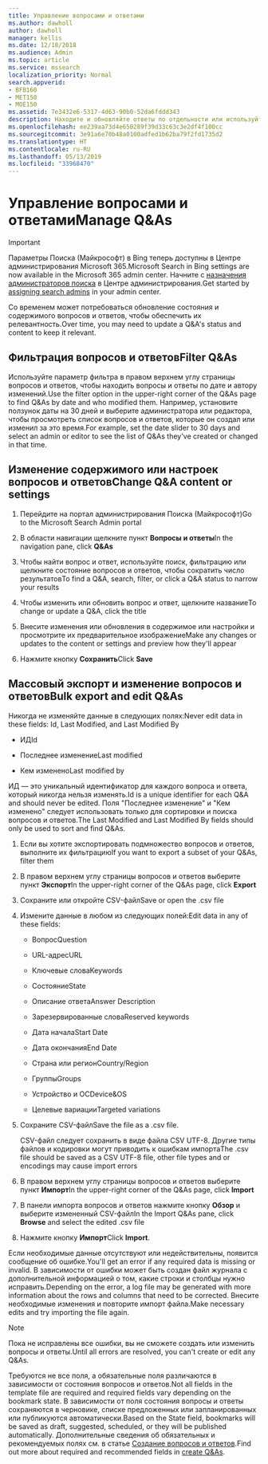 ```yaml
---
title: Управление вопросами и ответами
ms.author: dawholl
author: dawholl
manager: kellis
ms.date: 12/18/2018
ms.audience: Admin
ms.topic: article
ms.service: mssearch
localization_priority: Normal
search.appverid:
- BFB160
- MET150
- MOE150
ms.assetid: 7e3432e6-5317-4d63-90b0-52da6fddd343
description: Находите и обновляйте ответы по отдельности или используйте имеющиеся инструменты Поиска (Майкрософт), чтобы изменить их все одновременно
ms.openlocfilehash: ee239aa73d4e650289f39d33c63c3e2df4f100cc
ms.sourcegitcommit: 3e91a6e70b48a0100adfed1b62ba79f2fd1735d2
ms.translationtype: HT
ms.contentlocale: ru-RU
ms.lasthandoff: 05/13/2019
ms.locfileid: "33968470"
---
```

# <a name="manage-qas"></a><span data-ttu-id="2bbda-103">Управление вопросами и ответами</span><span class="sxs-lookup"><span data-stu-id="2bbda-103">Manage Q&As</span></span>

> [!IMPORTANT]
> <span data-ttu-id="2bbda-104">Параметры Поиска (Майкрософт) в Bing теперь доступны в Центре администрирования Microsoft 365.</span><span class="sxs-lookup"><span data-stu-id="2bbda-104">Microsoft Search in Bing settings are now available in the Microsoft 365 admin center.</span></span> <span data-ttu-id="2bbda-105">Начните с [назначения администраторов поиска](https://docs.microsoft.com/ru-RU/microsoftsearch/setup-microsoft-search#step-2-assign-search-admin-and-search-editor) в Центре администрирования.</span><span class="sxs-lookup"><span data-stu-id="2bbda-105">Get started by [assigning search admins](https://docs.microsoft.com/en-us/microsoftsearch/setup-microsoft-search#step-2-assign-search-admin-and-search-editor) in your admin center.</span></span>
    
<span data-ttu-id="2bbda-106">Со временем может потребоваться обновление состояния и содержимого вопросов и ответов, чтобы обеспечить их релевантность.</span><span class="sxs-lookup"><span data-stu-id="2bbda-106">Over time, you may need to update a Q&A's status and content to keep it relevant.</span></span>
  
## <a name="filter-qas"></a><span data-ttu-id="2bbda-107">Фильтрация вопросов и ответов</span><span class="sxs-lookup"><span data-stu-id="2bbda-107">Filter Q&As</span></span>

<span data-ttu-id="2bbda-108">Используйте параметр фильтра в правом верхнем углу страницы вопросов и ответов, чтобы находить вопросы и ответы по дате и автору изменений.</span><span class="sxs-lookup"><span data-stu-id="2bbda-108">Use the filter option in the upper-right corner of the Q&As page to find Q&As by date and who modified them.</span></span> <span data-ttu-id="2bbda-109">Например, установите ползунок даты на 30 дней и выберите администратора или редактора, чтобы просмотреть список вопросов и ответов, которые он создал или изменил за это время.</span><span class="sxs-lookup"><span data-stu-id="2bbda-109">For example, set the date slider to 30 days and select an admin or editor to see the list of Q&As they've created or changed in that time.</span></span>
  
## <a name="change-qa-content-or-settings"></a><span data-ttu-id="2bbda-110">Изменение содержимого или настроек вопросов и ответов</span><span class="sxs-lookup"><span data-stu-id="2bbda-110">Change Q&A content or settings</span></span>

1. <span data-ttu-id="2bbda-111">Перейдите на портал администрирования Поиска (Майкрософт)</span><span class="sxs-lookup"><span data-stu-id="2bbda-111">Go to the Microsoft Search Admin portal</span></span>
    
2. <span data-ttu-id="2bbda-112">В области навигации щелкните пункт **Вопросы и ответы**</span><span class="sxs-lookup"><span data-stu-id="2bbda-112">In the navigation pane, click **Q&As**</span></span>
    
3. <span data-ttu-id="2bbda-113">Чтобы найти вопрос и ответ, используйте поиск, фильтрацию или щелкните состояние вопросов и ответов, чтобы сократить число результатов</span><span class="sxs-lookup"><span data-stu-id="2bbda-113">To find a Q&A, search, filter, or click a Q&A status to narrow your results</span></span>
    
4. <span data-ttu-id="2bbda-114">Чтобы изменить или обновить вопрос и ответ, щелкните название</span><span class="sxs-lookup"><span data-stu-id="2bbda-114">To change or update a Q&A, click the title</span></span>
    
5. <span data-ttu-id="2bbda-115">Внесите изменения или обновления в содержимое или настройки и просмотрите их предварительное изображение</span><span class="sxs-lookup"><span data-stu-id="2bbda-115">Make any changes or updates to the content or settings and preview how they'll appear</span></span>
    
6. <span data-ttu-id="2bbda-116">Нажмите кнопку **Сохранить**</span><span class="sxs-lookup"><span data-stu-id="2bbda-116">Click **Save**</span></span>
    
## <a name="bulk-export-and-edit-qas"></a><span data-ttu-id="2bbda-117">Массовый экспорт и изменение вопросов и ответов</span><span class="sxs-lookup"><span data-stu-id="2bbda-117">Bulk export and edit Q&As</span></span>

<span data-ttu-id="2bbda-118">Никогда не изменяйте данные в следующих полях:</span><span class="sxs-lookup"><span data-stu-id="2bbda-118">Never edit data in these fields: Id, Last Modified, and Last Modified By</span></span>
  
- <span data-ttu-id="2bbda-119">ИД</span><span class="sxs-lookup"><span data-stu-id="2bbda-119">Id</span></span>
    
- <span data-ttu-id="2bbda-120">Последнее изменение</span><span class="sxs-lookup"><span data-stu-id="2bbda-120">Last modified</span></span>
    
- <span data-ttu-id="2bbda-121">Кем изменено</span><span class="sxs-lookup"><span data-stu-id="2bbda-121">Last modified by</span></span>
    
<span data-ttu-id="2bbda-122">ИД — это уникальный идентификатор для каждого вопроса и ответа, который никогда нельзя изменять.</span><span class="sxs-lookup"><span data-stu-id="2bbda-122">Id is a unique identifier for each Q&A and should never be edited.</span></span> <span data-ttu-id="2bbda-123">Поля "Последнее изменение" и "Кем изменено" следует использовать только для сортировки и поиска вопросов и ответов.</span><span class="sxs-lookup"><span data-stu-id="2bbda-123">The Last Modified and Last Modified By fields should only be used to sort and find Q&As.</span></span>
  
1. <span data-ttu-id="2bbda-124">Если вы хотите экспортировать подмножество вопросов и ответов, выполните их фильтрацию</span><span class="sxs-lookup"><span data-stu-id="2bbda-124">If you want to export a subset of your Q&As, filter them</span></span>
    
2. <span data-ttu-id="2bbda-125">В правом верхнем углу страницы вопросов и ответов выберите пункт **Экспорт**</span><span class="sxs-lookup"><span data-stu-id="2bbda-125">In the upper-right corner of the Q&As page, click **Export**</span></span>
    
3. <span data-ttu-id="2bbda-126">Сохраните или откройте CSV-файл</span><span class="sxs-lookup"><span data-stu-id="2bbda-126">Save or open the .csv file</span></span>
    
4. <span data-ttu-id="2bbda-127">Измените данные в любом из следующих полей:</span><span class="sxs-lookup"><span data-stu-id="2bbda-127">Edit data in any of these fields:</span></span>
    
   - <span data-ttu-id="2bbda-128">Вопрос</span><span class="sxs-lookup"><span data-stu-id="2bbda-128">Question</span></span>
    
   - <span data-ttu-id="2bbda-129">URL-адрес</span><span class="sxs-lookup"><span data-stu-id="2bbda-129">URL</span></span>
      
   - <span data-ttu-id="2bbda-130">Ключевые слова</span><span class="sxs-lookup"><span data-stu-id="2bbda-130">Keywords</span></span>
    
   - <span data-ttu-id="2bbda-131">Состояние</span><span class="sxs-lookup"><span data-stu-id="2bbda-131">State</span></span>
    
   - <span data-ttu-id="2bbda-132">Описание ответа</span><span class="sxs-lookup"><span data-stu-id="2bbda-132">Answer Description</span></span>
    
   - <span data-ttu-id="2bbda-133">Зарезервированные слова</span><span class="sxs-lookup"><span data-stu-id="2bbda-133">Reserved keywords</span></span>
    
   - <span data-ttu-id="2bbda-134">Дата начала</span><span class="sxs-lookup"><span data-stu-id="2bbda-134">Start Date</span></span>
    
   - <span data-ttu-id="2bbda-135">Дата окончания</span><span class="sxs-lookup"><span data-stu-id="2bbda-135">End Date</span></span>
    
   - <span data-ttu-id="2bbda-136">Страна или регион</span><span class="sxs-lookup"><span data-stu-id="2bbda-136">Country/Region</span></span>
    
   - <span data-ttu-id="2bbda-137">Группы</span><span class="sxs-lookup"><span data-stu-id="2bbda-137">Groups</span></span>
    
   - <span data-ttu-id="2bbda-138">Устройство и ОС</span><span class="sxs-lookup"><span data-stu-id="2bbda-138">Device&amp;OS</span></span>
    
   - <span data-ttu-id="2bbda-139">Целевые вариации</span><span class="sxs-lookup"><span data-stu-id="2bbda-139">Targeted variations</span></span>
    
5. <span data-ttu-id="2bbda-140">Сохраните CSV-файл</span><span class="sxs-lookup"><span data-stu-id="2bbda-140">Save the file as a .csv file.</span></span>

    <span data-ttu-id="2bbda-141">CSV-файл следует сохранить в виде файла CSV UTF-8. Другие типы файлов и кодировки могут приводить к ошибкам импорта</span><span class="sxs-lookup"><span data-stu-id="2bbda-141">The .csv file should be saved as a CSV UTF-8 file, other file types and or encodings may cause import errors</span></span>
    
6. <span data-ttu-id="2bbda-142">В правом верхнем углу страницы вопросов и ответов выберите пункт **Импорт**</span><span class="sxs-lookup"><span data-stu-id="2bbda-142">In the upper-right corner of the Q&As page, click **Import**</span></span>
    
7. <span data-ttu-id="2bbda-143">В панели импорта вопросов и ответов нажмите кнопку **Обзор** и выберите измененный CSV-файл</span><span class="sxs-lookup"><span data-stu-id="2bbda-143">In the Import Q&As pane, click **Browse** and select the edited .csv file</span></span> 
    
8. <span data-ttu-id="2bbda-144">Нажмите кнопку **Импорт**</span><span class="sxs-lookup"><span data-stu-id="2bbda-144">Click **Import**.</span></span>
    
<span data-ttu-id="2bbda-145">Если необходимые данные отсутствуют или недействительны, появится сообщение об ошибке.</span><span class="sxs-lookup"><span data-stu-id="2bbda-145">You'll get an error if any required data is missing or invalid.</span></span> <span data-ttu-id="2bbda-146">В зависимости от ошибки может быть создан файл журнала с дополнительной информацией о том, какие строки и столбцы нужно исправить.</span><span class="sxs-lookup"><span data-stu-id="2bbda-146">Depending on the error, a log file may be generated with more information about the rows and columns that need to be corrected.</span></span> <span data-ttu-id="2bbda-147">Внесите необходимые изменения и повторите импорт файла.</span><span class="sxs-lookup"><span data-stu-id="2bbda-147">Make necessary edits and try importing the file again.</span></span>
  
> [!NOTE]
> <span data-ttu-id="2bbda-148">Пока не исправлены все ошибки, вы не сможете создать или изменить вопросы и ответы.</span><span class="sxs-lookup"><span data-stu-id="2bbda-148">Until all errors are resolved, you can't create or edit any Q&As.</span></span> 
  
<span data-ttu-id="2bbda-149">Требуются не все поля, а обязательные поля различаются в зависимости от состояния вопросов и ответов.</span><span class="sxs-lookup"><span data-stu-id="2bbda-149">Not all fields in the template file are required and required fields vary depending on the bookmark state.</span></span> <span data-ttu-id="2bbda-150">В зависимости от поля состояния вопросы и ответы сохраняются в черновике, списке предложенных или запланированных или публикуются автоматически.</span><span class="sxs-lookup"><span data-stu-id="2bbda-150">Based on the State field, bookmarks will be saved as draft, suggested, scheduled, or they will be published automatically.</span></span> <span data-ttu-id="2bbda-151">Дополнительные сведения об обязательных и рекомендуемых полях см. в статье [Создание вопросов и ответов](create-qas.md).</span><span class="sxs-lookup"><span data-stu-id="2bbda-151">Find out more about required and recommended fields in [create Q&As](create-qas.md).</span></span>

  

